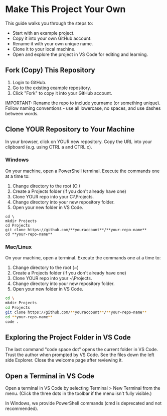 # Make This Project Your Own

This guide walks you through the steps to:

- Start with an example project.
- Copy it into your own GitHub account.
- Rename it with your own unique name.
- Clone it to your local machine.
- Open and explore the project in VS Code for editing and learning.

## Fork (Copy) This Repository

1. Login to GitHub.
2. Go to the existing example repository.
3. Click "Fork" to copy it into your GitHub account.

IMPORTANT: Rename the repo to include yourname (or something unique). 
Follow naming conventions - use all lowercase, no spaces, and use dashes between words. 

## Clone YOUR Repository to Your Machine

In your browser, click on YOUR new repository.
Copy the URL into your clipboard (e.g. using CTRL a and CTRL c).

### Windows
On your machine, open a PowerShell terminal. 
Execute the commands one at a time to:
  1. Change directory to the root (C:\)
  2. Create a Projects folder (if you don't already have one) 
  3. Clone YOUR repo into your C:\Projects.
  4. Change directory into your new repository folder. 
  5. Open your new folder in VS Code.

```shell
cd \
mkdir Projects
cd Projects
git clone https://github.com/**youraccount**/**your-repo-name**
cd **your-repo-name**
```

### Mac/Linux
On your machine, open a terminal. 
Execute the commands one at a time to:
  1. Change directory to the root (~)
  2. Create a Projects folder (if you don't already have one) 
  3. Clone YOUR repo into your ~\Projects.
  4. Change directory into your new repository folder. 
  5. Open your new folder in VS Code.

```zsh
cd \
mkdir Projects
cd Projects
git clone https://github.com/**youraccount**/**your-repo-name**
cd **your-repo-name**
code .
```

## Exploring the Project Folder in VS Code

The last command "code space dot" opens the current folder in VS Code. 
Trust the author when prompted by VS Code.
See the files down the left side Explorer. 
Close the welcome page after reviewing it. 

## Open a Terminal in VS Code
    
Open a terminal in VS Code by selecting Terminal > New Terminal from the menu.
(Click the three dots in the toolbar if the menu isn't fully visible.)

In Windows, we provide PowerShell commands (cmd is deprecated and not recommended).
